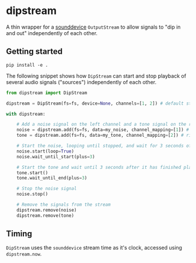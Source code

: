 # dipstream

A thin wrapper for a [sounddevice](https://python-sounddevice.readthedocs.io/en/latest/) `OutputStream` to allow signals to "dip in and out" independently of each other.

## Getting started

```
pip install -e .
```

The following snippet shows how `DipStream` can start and stop playback of several audio signals ("sources") independently of each other.

```python
from dipstream import DipStream

dipstream = DipStream(fs=fs, device=None, channels=[1, 2]) # default stereo device

with dipstream:

    # Add a noise signal on the left channel and a tone signal on the right
    noise = dipstream.add(fs=fs, data=my_noise, channel_mapping=[1]) # left
    tone = dipstream.add(fs=fs, data=my_tone, channel_mapping=[2]) # right

    # Start the noise, looping until stopped, and wait for 3 seconds of playback
    noise.start(loop=True)
    noise.wait_until_start(plus=3)

    # Start the tone and wait until 3 seconds after it has finished playing
    tone.start()
    tone.wait_until_end(plus=3)

    # Stop the noise signal
    noise.stop()

    # Remove the signals from the stream
    dipstream.remove(noise)
    dipstream.remove(tone)
```

## Timing

`DipStream` uses the `sounddevice` stream time as it's clock, accessed using `dipstream.now`.